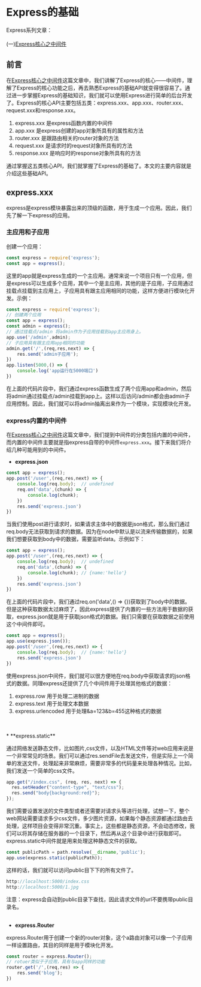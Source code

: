 # Express的基础
Express系列文章：<br/>
<br/>
(一)[Express核心之中间件](https://juejin.im/post/5eeb385e5188256591249045)

## 前言
在[Express核心之中间件](https://juejin.im/post/5eeb385e5188256591249045)这篇文章中，我们讲解了Express的核心——中间件，理解了Express的核心功能之后，再去熟悉Express的基础API就变得很容易了。通过进一步掌握Express的基础知识，我们就可以使用Express进行简单的后台开发了。Express的核心API主要包括五类：express.xxx、app.xxx、router.xxx、request.xxx和response.xxx。
1. express.xxx 是express函数内置的中间件
2. app.xxx 是express创建的app对象所具有的属性和方法
3. router.xxx 是跟路由相关的router对象的方法
4. request.xxx 是请求时的request对象所具有的方法
5. response.xxx 是响应时的response对象所具有的方法


通过掌握这五类核心API，我们就掌握了Express的基础了。本文的主要内容就是介绍这些基础API。

## express.xxx
express是express模块暴露出来的顶级的函数，用于生成一个应用。因此，我们先了解一下express的应用。
### 主应用和子应用
创建一个应用：
```javascript
const express = require('express');
const app = express();
```
这里的app就是express生成的一个主应用。通常来说一个项目只有一个应用，但是express可以生成多个应用，其中一个是主应用，其他的是子应用，子应用通过挂载点挂载到主应用上，子应用具有跟主应用相同的功能，这样方便进行模块化开发。示例：
```javascript
const express = require('express');
// 创建两个应用
const app = express();
const admin = express();
// 通过挂载点/admin 将admin作为子应用挂载到app主应用身上。
app.use('/admin',admin);
// 子应用具有跟主应用app相同的功能
admin.get('/',(req,res,next) => {
    res.send('admin子应用');
})
app.listen(5000,() => {
    console.log('app运行在5000端口')
})

```
在上面的代码片段中，我们通过express函数生成了两个应用app和admin，然后将admin通过挂载点/admin挂载到app上。这样以后访问/admin都会由admin子应用控制。因此，我们就可以将admin抽离出来作为一个模块，实现模块化开发。

### express内置的中间件
在[Express核心之中间件](https://juejin.im/post/5eeb385e5188256591249045)这篇文章中，我们提到中间件的分类包括内置的中间件，而内置的中间件主要就是指express自带的中间件`express.xxx`。接下来我们将介绍几种可能用到的中间件。

* **express.json**
```javascript
const app = express();
app.post('/user',(req,res,next) => {
    console.log(req.body);  // undefined
    req.on('data',(chunk) => {
        console.log(chunk);
    })
    res.send('express.json')
})
```
当我们使用post进行请求时，如果请求主体中的数据是json格式，那么我们通过req.body无法获取到请求的数据。因为在node中默认是以流来传输数据的，如果我们想要获取到body中的数据，需要监听data。示例如下：
```javascript
const app = express();
app.post('/user',(req,res,next) => {
    console.log(req.body);  // undefined
    req.on('data',(chunk) => {
        console.log(chunk); // {name:'hello'}
    })
    res.send('express.json')
})
```
在上面的代码片段中，我们通过req.on('data',() => {})获取到了body中的数据。但是这种获取数据太过麻烦了，因此express提供了内置的一些方法用于数据的获取，express.json就是用于获取json格式的数据。我们只需要在获取数据之前使用这个中间件即可。
```javascript
const app = express();
app.use(express.json());
app.post('/user',(req,res,next) => {
    console.log(req.body);  // {name:'hello'}
    res.send('express.json')
})
```
使用express.json中间件，我们就可以很方便地在req.body中获取请求的json格式的数据。同理express还提供了几个中间件用于处理其他格式的数据：
1. express.row 用于处理二进制的数据
2. express.text 用于处理文本数据
3. express.urlencoded 用于处理&a=123&b=455这种格式的数据
<br/>
<br/>
* **express.static**

通过网络发送静态文件，比如图片,css文件，以及HTML文件等对web应用来说是一个非常常见的场景。我们可以通过res.sendFile去发送文件，但是实际上一个简单的发送文件，处理起来非常麻烦，需要非常多的代码量来处理各种情况。比如，我们发送一个简单的css文件。
```javascript
app.get("/index.css", (req, res, next) => {
  res.setHeader("content-type", "text/css");
  res.send("body{background:red}");
});
```
我们需要设置发送的文件类型或者还需要对请求头等进行处理，试想一下，整个web网站需要请求多少css文件，多少图片资源，如果每个静态资源都通过路由去处理，这样项目会变得非常沉重。事实上，这些都是静态资源，不会动态修改，我们可以将其存储在服务器的一个目录下，然后再从这个目录中进行获取即可。express.static中间件就是用来处理这种静态文件的获取。
```javascript
const publicPath = path.resolve(__dirname,'public');
app.use(express.static(publicPath));
```
这样的话，我们就可以访问public目下下的所有文件了。
```javascript
http://localhost:5000/index.css
http://localhost:5000/1.jpg
```
注意：express会自动到public目录下查找，因此请求文件的url不要携带public目录名。
<br/>
<br/>
* **express.Router**

express.Router用于创建一个新的router对象，这个a路由对象可以像一个子应用一样设置路由，其目的同样是用于模块化开发。
```javascript
const router = express.Router();
// rotuer类似于子应用，具有与app同样的功能
router.get('/',(req,res) => {
    res.send('blog');
})
```

